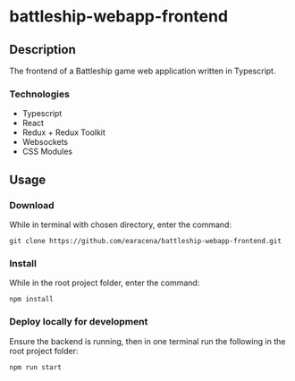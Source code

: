 # battleship-webapp-frontend

## Description
The frontend of a Battleship game web application written in Typescript.

### Technologies
  * Typescript
  * React
  * Redux + Redux Toolkit
  * Websockets
  * CSS Modules

## Usage
### Download
While in terminal with chosen directory, enter the command:
```
git clone https://github.com/earacena/battleship-webapp-frontend.git
```

### Install
While in the root project folder, enter the command:
```
npm install
```

### Deploy locally for development
Ensure the backend is running, then in one terminal run the following in the root project folder:
```
npm run start
```